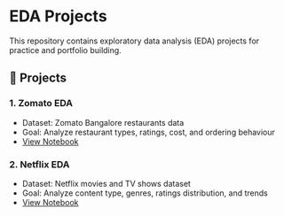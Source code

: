 # EDA Projects

This repository contains exploratory data analysis (EDA) projects for practice and portfolio building.

## 📌 Projects

### 1. Zomato EDA
- Dataset: Zomato Bangalore restaurants data
- Goal: Analyze restaurant types, ratings, cost, and ordering behaviour
- [View Notebook]()

### 2. Netflix EDA
- Dataset: Netflix movies and TV shows dataset
- Goal: Analyze content type, genres, ratings distribution, and trends
- [View Notebook]()

